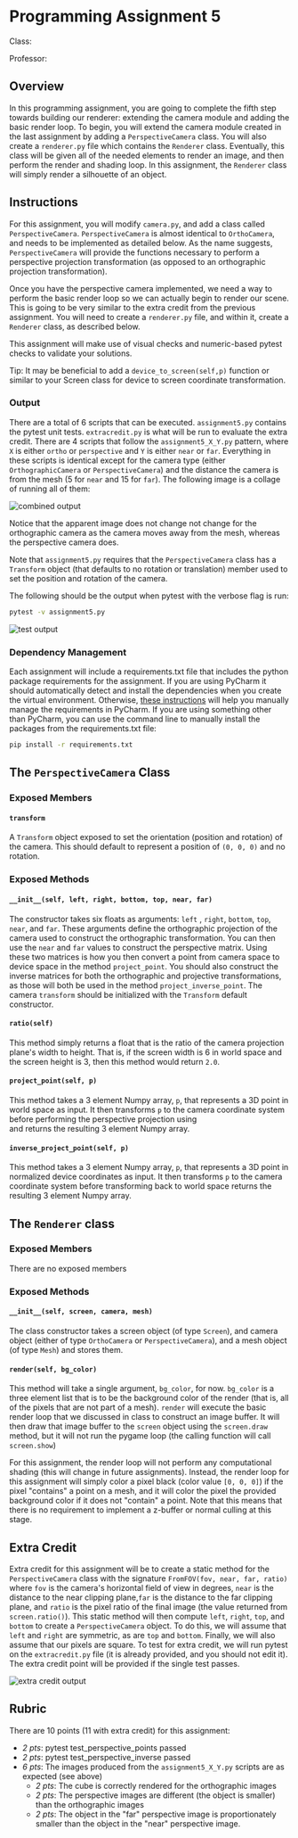 # Programming Assignment 5

Class: 

Professor:

## Overview

In this programming assignment, you are going to complete the fifth step towards building our renderer: extending 
the camera module and adding the basic render loop. To begin, you will extend the camera module created in the last 
assignment by adding a `PerspectiveCamera` class. You will also create a `renderer.py` file which contains the 
`Renderer` class. Eventually, this class will be given all of the needed elements to render an image, and then 
perform the render and shading loop. In this assignment, the `Renderer` class will simply render a silhouette of an 
object.



## Instructions

For this assignment, you will modify `camera.py`, and add a class called `PerspectiveCamera`. `PerspectiveCamera` 
is almost identical to `OrthoCamera`, and needs to be implemented as detailed below. As the name suggests, 
`PerspectiveCamera` will provide the functions necessary to perform a perspective projection transformation (as 
opposed to an orthographic projection transformation).

Once you have the perspective camera implemented, we need a way to perform the basic render loop so we can actually 
begin to render our scene. This is going to be very similar to the extra credit from the previous assignment. You 
will need to create a `renderer.py` file, and within it, create a `Renderer` class, as described below.

This assignment will make use of visual checks and numeric-based pytest checks to validate your 
solutions.

Tip: It may be beneficial to add a `device_to_screen(self,p)` function or similar to your Screen class for device to screen coordinate transformation.

### Output

There are a total of 6 scripts that can be executed. `assignment5.py` contains the pytest unit tests. `extracredit.py` is what will be run to evaluate the extra credit. There are 4 scripts that follow the `assignment5_X_Y.py` pattern, where `X` is either `ortho` or `perspective` and `Y` is either `near` or `far`. Everything in these scripts is identical except for the camera type (either `OrthographicCamera` or `PerspectiveCamera`) and the distance the camera is from the mesh (5 for `near` and 15 for `far`). The following image is a collage of running all of them:

![combined output](combined_output.png)

Notice that the apparent image does not change not change for the orthographic camera as the camera moves away from 
the mesh, whereas the perspective camera does.

Note that `assignment5.py` requires that the `PerspectiveCamera` class has a `Transform` object (that defaults to no 
rotation or translation) member used to set the position and rotation of the camera.

The following should be the output when pytest with the verbose flag is run:

```bash
pytest -v assignment5.py
```

![test output](tests_output.png)

### Dependency Management
Each assignment will include a requirements.txt file that includes the python package requirements for the assignment. If you are using PyCharm it should automatically detect and install the dependencies when you create the virtual environment. Otherwise, [these instructions](https://www.jetbrains.com/help/pycharm/managing-dependencies.html#configure-requirements) will help you manually manage the requirements in PyCharm. If you are using something other than PyCharm, you can use the command line to manually install the packages from the requirements.txt file:

```bash
pip install -r requirements.txt
```

## The `PerspectiveCamera` Class

### Exposed Members

#### `transform`
A `Transform` object exposed to set the orientation (position and rotation) of the camera. This should default to 
represent a position of `(0, 0, 0)` and no rotation.

### Exposed Methods

#### `__init__(self, left, right, bottom, top, near, far)`
The constructor takes six floats as arguments: `left` ,  `right`,  `bottom`,  `top`,  `near`, and `far`. These 
arguments define the orthographic projection of the camera used to construct the orthographic transformation. You 
can then use the `near` and `far` values to construct the perspective matrix. Using these two matrices is how you 
then convert a point from camera space to device space in the method `project_point`. You should also construct the 
inverse matrices for both the orthographic and projective transformations, as those will both be used in the method 
`project_inverse_point`. The camera `transform` should be initialized with the `Transform` default constructor.

#### `ratio(self)`
This method simply returns a float that is the ratio of the camera projection plane's width to height. That is, if the screen width is 6 in world space and the screen height is 3, then this method would return `2.0`.

#### `project_point(self, p)`
This method takes a 3 element Numpy array, `p`, that represents a 3D point in world space as input. It then 
transforms `p` to the camera coordinate system before performing the perspective projection using  
and returns the resulting 3 element Numpy array.

#### `inverse_project_point(self, p)`
This method takes a 3 element Numpy array, `p`, that represents a 3D point in normalized device coordinates as input. It then transforms `p` to the camera coordinate system before transforming back to world space returns the resulting 3 element Numpy array.

## The `Renderer` class

### Exposed Members
There are no exposed members

### Exposed Methods

#### `__init__(self, screen, camera, mesh)`
The class constructor takes a screen object (of type `Screen`), and camera object (either of type `OrthoCamera` or 
`PerspectiveCamera`), and a mesh object (of type `Mesh`) and stores them.

#### `render(self, bg_color)`
This method will take a single argument, `bg_color`, for now. `bg_color` is a three element list that is to be the 
background color of the render (that is, all of the pixels that are not part of a mesh). `render` will execute the 
basic render loop that we discussed in class to construct an image buffer. It will then draw that image buffer to 
the `screen` object using the `screen.draw` method, but it will not run the pygame loop (the calling function will 
call `screen.show`)

For this assignment, the render loop will not perform any computational shading (this will change in future 
assignments). Instead, the render loop for this assignment will simply color a pixel black (color value `[0, 0, 0]`) 
if the pixel "contains" a point on a mesh, and it will color the pixel the provided background color if it does not 
"contain" a point. Note that this means that there is no requirement to implement a z-buffer or normal culling at 
this stage.



## Extra Credit
Extra credit for this assignment will be to create a static method for the `PerspectiveCamera` class with the 
signature `FromFOV(fov, near, far, ratio)` where `fov` is the camera's horizontal field of view in degrees, `near` is 
the 
distance to the near clipping plane,`far` is the distance to the far clipping plane, and `ratio` is the pixel ratio 
of the final image (the value returned from `screen.ratio()`). 
This static method 
will 
then compute `left`, `right`, `top`, and `bottom` to create a `PerspectiveCamera` object. To do this, we will assume 
that `left` and `right` are symmetric, as are `top` and `bottom`. Finally, we will also assume that our pixels are 
square. To test for extra credit, we will run pytest on the `extracredit.py` file (it is already provided, and you 
should not edit it). The extra credit point will be provided if the single test passes.


![extra credit output](extracredit_output.png)



## Rubric
There are 10 points (11 with extra credit) for this assignment:
- *2 pts*: pytest test_perspective_points passed
- *2 pts*: pytest test_perspective_inverse passed
- *6 pts*: The images produced from the `assignment5_X_Y.py` scripts are as expected (see above)
  - *2 pts*: The cube is correctly rendered for the orthographic images
  - *2 pts*: The perspective images are different (the object is smaller) than the orthographic images
  - *2 pts*: The object in the "far" perspective image is proportionately smaller than the object in the "near" 
    perspective image.
